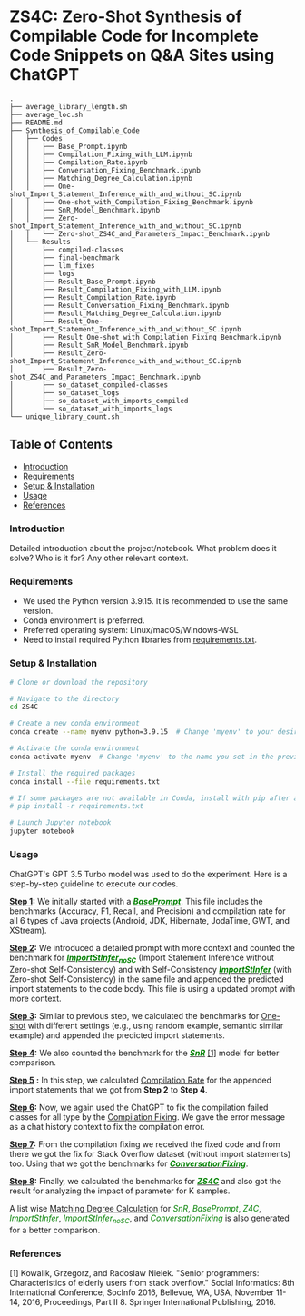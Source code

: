 # ZS4C: Zero-Shot Synthesis of Compilable Code for Incomplete Code Snippets on Q&A Sites using ChatGPT

```
.
├── average_library_length.sh
├── average_loc.sh
├── README.md
├── Synthesis_of_Compilable_Code
│   ├── Codes
│   │   ├── Base_Prompt.ipynb
│   │   ├── Compilation_Fixing_with_LLM.ipynb
│   │   ├── Compilation_Rate.ipynb
│   │   ├── Conversation_Fixing_Benchmark.ipynb
│   │   ├── Matching_Degree_Calculation.ipynb
│   │   ├── One-shot_Import_Statement_Inference_with_and_without_SC.ipynb
│   │   ├── One-shot_with_Compilation_Fixing_Benchmark.ipynb
│   │   ├── SnR_Model_Benchmark.ipynb
│   │   ├── Zero-shot_Import_Statement_Inference_with_and_without_SC.ipynb
│   │   └── Zero-shot_ZS4C_and_Parameters_Impact_Benchmark.ipynb
│   └── Results
│       ├── compiled-classes
│       ├── final-benchmark
│       ├── llm_fixes
│       ├── logs
│       ├── Result_Base_Prompt.ipynb
│       ├── Result_Compilation_Fixing_with_LLM.ipynb
│       ├── Result_Compilation_Rate.ipynb
│       ├── Result_Conversation_Fixing_Benchmark.ipynb
│       ├── Result_Matching_Degree_Calculation.ipynb
│       ├── Result_One-shot_Import_Statement_Inference_with_and_without_SC.ipynb
│       ├── Result_One-shot_with_Compilation_Fixing_Benchmark.ipynb
│       ├── Result_SnR_Model_Benchmark.ipynb
│       ├── Result_Zero-shot_Import_Statement_Inference_with_and_without_SC.ipynb
│       ├── Result_Zero-shot_ZS4C_and_Parameters_Impact_Benchmark.ipynb
│       ├── so_dataset_compiled-classes
│       ├── so_dataset_logs
│       ├── so_dataset_with_imports_compiled
│       └── so_dataset_with_imports_logs
└── unique_library_count.sh
```

## Table of Contents
  - [Introduction](#introduction)
  - [Requirements](#requirements)
  - [Setup \& Installation](#setup--installation)
  - [Usage](#usage)
  - [References](#references)

### Introduction

Detailed introduction about the project/notebook. What problem does it solve? Who is it for? Any other relevant context.

### Requirements

- We used the Python version 3.9.15. It is recommended to use the same version.
- Conda environment is preferred.
- Preferred operating system: Linux/macOS/Windows-WSL
- Need to install required Python libraries from [requirements.txt](requirements.txt).

### Setup & Installation

```bash
# Clone or download the repository

# Navigate to the directory
cd ZS4C

# Create a new conda environment
conda create --name myenv python=3.9.15  # Change 'myenv' to your desired conda environment name.

# Activate the conda environment
conda activate myenv  # Change 'myenv' to the name you set in the previous step.

# Install the required packages
conda install --file requirements.txt

# If some packages are not available in Conda, install with pip after activating the conda environment:
# pip install -r requirements.txt

# Launch Jupyter notebook
jupyter notebook
```

### Usage

ChatGPT's GPT 3.5 Turbo model was used to do the experiment. Here is a step-by-step guideline to execute our codes.

<u>**Step 1**</u>**:** We initially started with a [<span style="color:green">***BasePrompt***</span>](Synthesis_of_Compilable_Code/Codes/Base_Prompt.ipynb). This file includes the benchmarks (Accuracy, F1, Recall, and Precision) and compilation rate for all 6 types of Java projects (Android, JDK, Hibernate, JodaTime, GWT, and XStream).
   
<u>**Step 2**</u>**:** We introduced a detailed prompt with more context and counted the benchmark for [<span style="color:green">***ImportStInfer<sub>noSC</sub>***</span>](Synthesis_of_Compilable_Code/Codes/Zero-shot_Import_Statement_Inference_with_and_without_SC.ipynb) (Import Statement Inference without Zero-shot Self-Consistency) and with Self-Consistency [<span style="color:green">***ImportStInfer***</span>](Synthesis_of_Compilable_Code/Codes/Zero-shot_Import_Statement_Inference_with_and_without_SC.ipynb) (with Zero-shot Self-Consistency) in the same file and appended the predicted import statements to the code body. This file is using a updated prompt with more context.
   
<u>**Step 3**</u>**:** Similar to previous step, we calculated the benchmarks for [One-shot](Synthesis_of_Compilable_Code/Codes/One-shot_Import_Statement_Inference_with_and_without_SC.ipynb) with different settings (e.g., using random example, semantic similar example) and appended the predicted import statements.
   
<u>**Step 4**</u>**:** We also counted the benchmark for the [<span style="color:green">***SnR***</span>](Synthesis_of_Compilable_Code/Codes/SnR_Model_Benchmark.ipynb) [[1]](#ref1) model for better comparison.
   
<u>**Step 5**</u> **:** In this step, we calculated [Compilation Rate](Synthesis_of_Compilable_Code/Codes/Compilation_Rate.ipynb) for the appended import statements that we got from **Step 2** to **Step 4**.

<u>**Step 6**</u>**:** Now, we again used the ChatGPT to fix the compilation failed classes for all type by the [Compilation Fixing](Synthesis_of_Compilable_Code/Codes/Compilation_Fixing_with_LLM.ipynb). We gave the error message as a chat history context to fix the compilation error.

<u>**Step 7**</u>**:** From the compilation fixing we received the fixed code and from there we got the fix for Stack Overflow dataset (without import statements) too. Using that we got the benchmarks for [<span style="color:green">***ConversationFixing***</span>](Synthesis_of_Compilable_Code/Codes/Conversation_Fixing_Benchmark.ipynb).

<u>**Step 8**</u>**:** Finally, we calculated the benchmarks for [<span style="color:green">***ZS4C***</span>](Synthesis_of_Compilable_Code/Codes/Zero-shot_ZS4C_and_Parameters_Impact_Benchmark.ipynb) and also got the result for analyzing the impact of parameter for K samples.

A list wise [Matching Degree Calculation](Synthesis_of_Compilable_Code/Codes/Matching_Degree_Calculation.ipynb) for <span style="color:green">*SnR*</span>, <span style="color:green">*BasePrompt*</span>, <span style="color:green">*Z4C*</span>, <span style="color:green">*ImportStInfer*</span>, <span style="color:green">*ImportStInfer<sub>noSC</sub>*</span>, and <span style="color:green">*ConversationFixing*</span> is also generated for a better comparison.

### References

<a name="ref1"></a>
[1] Kowalik, Grzegorz, and Radoslaw Nielek. "Senior programmers: Characteristics of elderly users from stack overflow." Social Informatics: 8th International Conference, SocInfo 2016, Bellevue, WA, USA, November 11-14, 2016, Proceedings, Part II 8. Springer International Publishing, 2016.